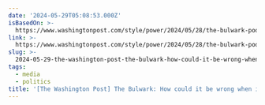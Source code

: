 ```yaml
---
date: '2024-05-29T05:08:53.000Z'
isBasedOn: >-
  https://www.washingtonpost.com/style/power/2024/05/28/the-bulwark-podcasts-newsletters
link: >-
  https://www.washingtonpost.com/style/power/2024/05/28/the-bulwark-podcasts-newsletters
slug: >-
  2024-05-29-the-washington-post-the-bulwark-how-could-it-be-wrong-when-it-feels-so-c
tags:
  - media
  - politics
title: '[The Washington Post] The Bulwark: How could it be wrong when it feels so c'
---
```

 
